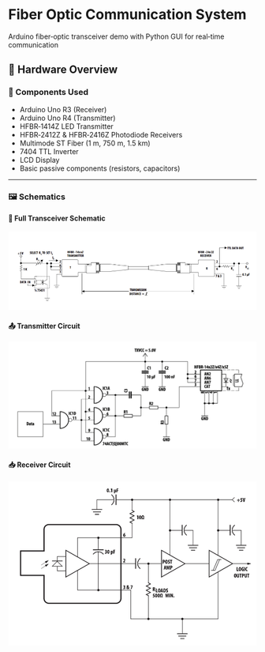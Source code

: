 # Fiber Optic Communication System
Arduino fiber‑optic transceiver demo with Python GUI for real‑time communication

## 🔧 Hardware Overview

### 🧰 Components Used
- Arduino Uno R3 (Receiver)
- Arduino Uno R4 (Transmitter)
- HFBR‑1414Z LED Transmitter
- HFBR‑2412Z & HFBR‑2416Z Photodiode Receivers
- Multimode ST Fiber (1 m, 750 m, 1.5 km)
- 7404 TTL Inverter
- LCD Display
- Basic passive components (resistors, capacitors)

---

### 🖼 Schematics

#### 🔁 Full Transceiver Schematic
![Transceiver Schematic](assets/transceiver_schematic.png)

#### 📤 Transmitter Circuit
![Transmitter Schematic](assets/TransmitterSchematic.png)

#### 📥 Receiver Circuit
![Receiver Schematic](assets/ReceiverSchematic.png)
